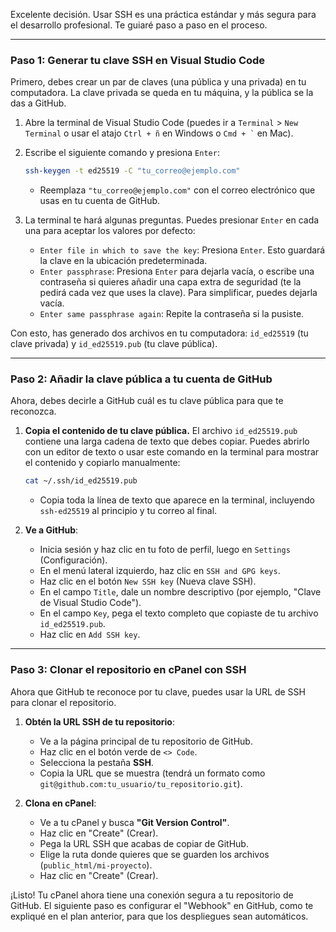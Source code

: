 ﻿Excelente decisión. Usar SSH es una práctica estándar y más segura para el desarrollo profesional. Te guiaré paso a paso en el proceso.

-----

### **Paso 1: Generar tu clave SSH en Visual Studio Code**

Primero, debes crear un par de claves (una pública y una privada) en tu computadora. La clave privada se queda en tu máquina, y la pública se la das a GitHub.

1.  Abre la terminal de Visual Studio Code (puedes ir a `Terminal` \> `New Terminal` o usar el atajo `Ctrl + ñ` en Windows o `` Cmd + ` `` en Mac).

2.  Escribe el siguiente comando y presiona `Enter`:

    ```bash
    ssh-keygen -t ed25519 -C "tu_correo@ejemplo.com"
    ```

      * Reemplaza `"tu_correo@ejemplo.com"` con el correo electrónico que usas en tu cuenta de GitHub.

3.  La terminal te hará algunas preguntas. Puedes presionar `Enter` en cada una para aceptar los valores por defecto:

      * `Enter file in which to save the key`: Presiona `Enter`. Esto guardará la clave en la ubicación predeterminada.
      * `Enter passphrase`: Presiona `Enter` para dejarla vacía, o escribe una contraseña si quieres añadir una capa extra de seguridad (te la pedirá cada vez que uses la clave). Para simplificar, puedes dejarla vacía.
      * `Enter same passphrase again`: Repite la contraseña si la pusiste.

Con esto, has generado dos archivos en tu computadora: `id_ed25519` (tu clave privada) y `id_ed25519.pub` (tu clave pública).

-----

### **Paso 2: Añadir la clave pública a tu cuenta de GitHub**

Ahora, debes decirle a GitHub cuál es tu clave pública para que te reconozca.

1.  **Copia el contenido de tu clave pública.** El archivo `id_ed25519.pub` contiene una larga cadena de texto que debes copiar. Puedes abrirlo con un editor de texto o usar este comando en la terminal para mostrar el contenido y copiarlo manualmente:

    ```bash
    cat ~/.ssh/id_ed25519.pub
    ```

      * Copia toda la línea de texto que aparece en la terminal, incluyendo `ssh-ed25519` al principio y tu correo al final.

2.  **Ve a GitHub**:

      * Inicia sesión y haz clic en tu foto de perfil, luego en `Settings` (Configuración).
      * En el menú lateral izquierdo, haz clic en `SSH and GPG keys`.
      * Haz clic en el botón `New SSH key` (Nueva clave SSH).
      * En el campo `Title`, dale un nombre descriptivo (por ejemplo, "Clave de Visual Studio Code").
      * En el campo `Key`, pega el texto completo que copiaste de tu archivo `id_ed25519.pub`.
      * Haz clic en `Add SSH key`.

-----

### **Paso 3: Clonar el repositorio en cPanel con SSH**

Ahora que GitHub te reconoce por tu clave, puedes usar la URL de SSH para clonar el repositorio.

1.  **Obtén la URL SSH de tu repositorio**:

      * Ve a la página principal de tu repositorio de GitHub.
      * Haz clic en el botón verde de `<> Code`.
      * Selecciona la pestaña **SSH**.
      * Copia la URL que se muestra (tendrá un formato como `git@github.com:tu_usuario/tu_repositorio.git`).

2.  **Clona en cPanel**:

      * Ve a tu cPanel y busca **"Git Version Control"**.
      * Haz clic en "Create" (Crear).
      * Pega la URL SSH que acabas de copiar de GitHub.
      * Elige la ruta donde quieres que se guarden los archivos (`public_html/mi-proyecto`).
      * Haz clic en "Create" (Crear).

¡Listo\! Tu cPanel ahora tiene una conexión segura a tu repositorio de GitHub. El siguiente paso es configurar el "Webhook" en GitHub, como te expliqué en el plan anterior, para que los despliegues sean automáticos.